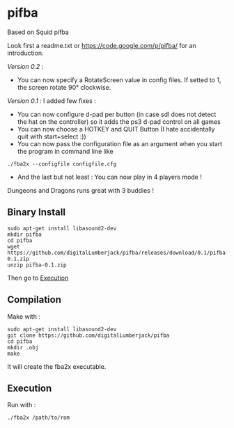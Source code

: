 pifba
=====
Based on Squid pifba

Look first a readme.txt or https://code.google.com/p/pifba/ for an introduction.

*Version 0.2 :*
- You can now specify a RotateScreen value in config files. If setted to 1, the screen rotate 90° clockwise.

*Version 0.1 :*
I added few fixes : 

- You can now configure d-pad per button (in case sdl does not detect the hat on the controller) so it adds the ps3 d-pad control on all games
- You can now choose a HOTKEY and QUIT Button (I hate accidentally quit with start+select :))
- You can now pass the configuration file as an argument when you start the program in command line like 
```shell
./fba2x --configfile configfile.cfg
```
- And the last but not least : You can now play in 4 players mode !

Dungeons and Dragons runs great with 3 buddies !

## Binary Install
```shell
sudo apt-get install libasound2-dev
mkdir pifba
cd pifba
wget https://github.com/digitalLumberjack/pifba/releases/download/0.1/pifba-0.1.zip
unzip pifba-0.1.zip
```
Then go to [Execution](#execution)

## Compilation

Make with :
```shell
sudo apt-get install libasound2-dev
git clone https://github.com/digitalLumberjack/pifba
cd pifba
mkdir .obj
make
```
It will create the fba2x executable.

## Execution
Run with :
```shell
./fba2x /path/to/rom
```

